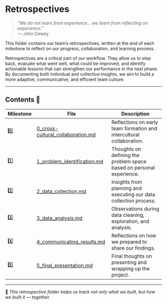 # Retrospectives

> *“We do not learn from experience... we learn from reflecting on
> experience.”*  
> — John Dewey

This folder contains our team’s retrospectives, written at the end of each milestone
to reflect on our progress, collaboration, and learning process.

Retrospectives are a critical part of our workflow. They allow us to step back,
evaluate what went well, what could be improved, and identify actionable lessons
that can strengthen our performance in the next phase. By documenting both individual
and collective insights, we aim to build a more adaptive, communicative, and
efficient team culture.

---

## Contents 📂

| Milestone | File | Description |
|----------|------|-------------|
| 0️⃣ | [0_cross-cultural_collaboration.md](0_cross-cultural_collaboration.md) | Reflections on early team formation and intercultural collaboration. |
| 1️⃣ | [1_problem_identification.md](1_problem_identification.md) | Thoughts on defining the problem space based on personal experience. |
| 2️⃣ | [2_data_collection.md](2_data_collection.md) | Insights from planning and executing our data collection process. |
| 3️⃣ | [3_data_analysis.md](3_data_analysis.md) | Observations during data cleaning, exploration, and analysis. |
| 4️⃣ | [4_communicating_results.md](4_communicating_results.md) | Reflections on how we prepared to share our findings. |
| 5️⃣ | [5_final_presentation.md](5_final_presentation.md) | Final thoughts on presenting and wrapping up the project. |

---

📌 *This retrospective folder helps us track not only what we built, but how we
built it — together.*
